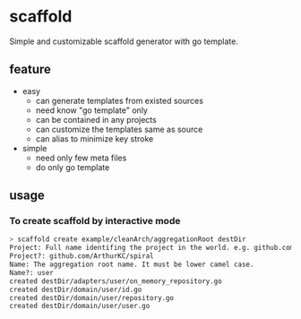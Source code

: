 # scaffold

Simple and customizable scaffold generator with go template.

## feature

* easy
  * can generate templates from existed sources
  * need know "go template" only
  * can be contained in any projects
  * can customize the templates same as source
  * can alias to minimize key stroke
* simple
  * need only few meta files
  * do only go template


## usage

### To create scaffold by interactive mode

```bash
> scaffold create example/cleanArch/aggregationRoot destDir
Project: Full name identifing the project in the world. e.g. github.com/ArthurKC/scaffold
Project?: github.com/ArthurKC/spiral
Name: The aggregation root name. It must be lower camel case.
Name?: user
created destDir/adapters/user/on_memory_repository.go
created destDir/domain/user/id.go
created destDir/domain/user/repository.go
created destDir/domain/user/user.go
```
